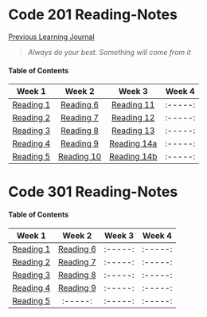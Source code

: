 # Code 201 Reading-Notes


[Previous Learning Journal](https://kozer2.github.io/Learning-Journal/)


> *Always do your best. Something will come from it*




#### Table of Contents


|Week 1                       |Week 2                      |Week 3                         | Week 4 | 
|:-----:                      |:-----:                     |:-----:                        |:-----: |
|[Reading 1](Reading-01.md)   |[Reading 6](Reading-06.md)  |[Reading 11](Reading-11.md)    |:-----: |
|[Reading 2](Reading-02.md)   |[Reading 7](Reading-07.md)  |[Reading 12](Reading-12.md)    |:-----: |
|[Reading 3](Reading-03.md)   |[Reading 8](Reading-08.md)  |[Reading 13](Reading-13.md)    |:-----: |
|[Reading 4](Reading-04.md)   |[Reading 9](Reading-09.md)  |[Reading 14a](Reading-14a.md)  |:-----: |
|[Reading 5](Reading-05.md)   |[Reading 10](Reading-10.md) |[Reading 14b](Reading-14b.md)  |:-----: |  
 
 
 
 
 
 
 # Code 301 Reading-Notes
 
 
 #### Table of Contents


|Week 1                       |Week 2                        |Week 3    | Week 4 | 
|:-----:                      |:-----:                       |:-----:   |:-----: |
|[Reading 1](Reading-301.md)  |[Reading 6](Reading-306.md)   |:-----:   |:-----: |
|[Reading 2](Reading-302.md)  |[Reading 7](Reading-307.md)   |:-----:   |:-----: |
|[Reading 3](Reading-303.md)  |[Reading 8](Reading-308.md)   |:-----:   |:-----: |
|[Reading 4](Reading-304.md)  |[Reading 9](Reading-309.md)   |:-----:   |:-----: |
|[Reading 5](Reading-305.md)  |:-----:                       |:-----:   |:-----: |  
